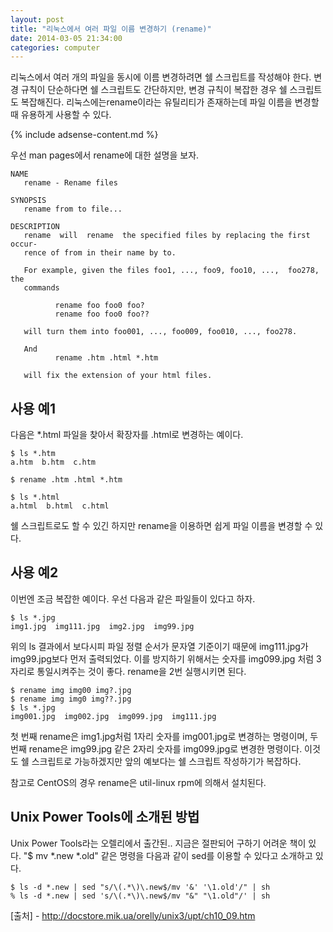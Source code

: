 ```yaml
---
layout: post
title: "리눅스에서 여러 파일 이름 변경하기 (rename)"
date: 2014-03-05 21:34:00
categories: computer
---
```


리눅스에서 여러 개의 파일을 동시에 이름 변경하려면 쉘 스크립트를 작성해야 한다. 변경 규칙이 단순하다면 쉘 스크립트도 간단하지만, 변경 규칙이 복잡한 경우 쉘 스크립트도 복잡해진다. 리눅스에는rename이라는 유틸리티가 존재하는데 파일 이름을 변경할 때 유용하게 사용할 수 있다.

{% include adsense-content.md %}
 
우선 man pages에서 rename에 대한 설명을 보자.

    NAME
       rename - Rename files
     
    SYNOPSIS
       rename from to file...
     
    DESCRIPTION
       rename  will  rename  the specified files by replacing the first occur-
       rence of from in their name by to.
     
       For example, given the files foo1, ..., foo9, foo10, ...,  foo278,  the
       commands
     
              rename foo foo0 foo?
              rename foo foo0 foo??
     
       will turn them into foo001, ..., foo009, foo010, ..., foo278.
     
       And
              rename .htm .html *.htm
     
       will fix the extension of your html files.

## 사용 예1

다음은 *.html 파일을 찾아서 확장자를 .html로 변경하는 예이다.

    $ ls *.htm
    a.htm  b.htm  c.htm
     
    $ rename .htm .html *.htm
     
    $ ls *.html
    a.html  b.html  c.html

쉘 스크립트로도 할 수 있긴 하지만 rename을 이용하면 쉽게 파일 이름을 변경할 수 있다.

## 사용 예2

이번엔 조금 복잡한 예이다. 우선 다음과 같은 파일들이 있다고 하자.

    $ ls *.jpg
    img1.jpg  img111.jpg  img2.jpg  img99.jpg

위의 ls 결과에서 보다시피 파일 정렬 순서가 문자열 기준이기 때문에 img111.jpg가 img99.jpg보다 먼저 출력되었다. 이를 방지하기 위해서는 숫자를 img099.jpg 처럼 3자리로 통일시켜주는 것이 좋다. rename을 2번 실행시키면 된다.

    $ rename img img00 img?.jpg
    $ rename img img0 img??.jpg
    $ ls *.jpg
    img001.jpg  img002.jpg  img099.jpg  img111.jpg

첫 번째 rename은 img1.jpg처럼 1자리 숫자를 img001.jpg로 변경하는 명령이며, 두 번째 rename은 img99.jpg 같은 2자리 숫자를 img099.jpg로 변경한 명령이다. 이것도 쉘 스크립트로 가능하겠지만 앞의 예보다는 쉘 스크립트 작성하기가 복잡하다.

참고로 CentOS의 경우 rename은 util-linux rpm에 의해서 설치된다.

## Unix Power Tools에 소개된 방법

Unix Power Tools라는 오렐리에서 출간된.. 지금은 절판되어 구하기 어려운 책이 있다. "$ mv *.new *.old" 같은 명령을 다음과 같이 sed를 이용할 수 있다고 소개하고 있다.

    $ ls -d *.new | sed "s/\(.*\)\.new$/mv '&' '\1.old'/" | sh
    % ls -d *.new | sed 's/\(.*\)\.new$/mv "&" "\1.old"/' | sh

\[출처] - http://docstore.mik.ua/orelly/unix3/upt/ch10_09.htm
